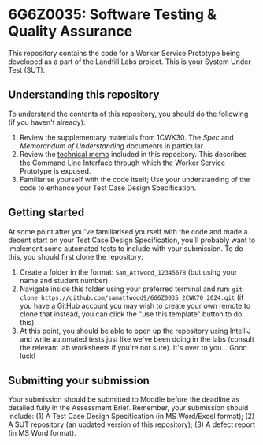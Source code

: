 # 6G6Z0035: Software Testing & Quality Assurance

This repository contains the code for a Worker Service Prototype being developed as a part of the Landfill Labs project. This is your System Under Test (SUT).

## Understanding this repository

To understand the contents of this repository, you should do the following (if you haven't already):

1. Review the supplementary materials from 1CWK30. The *Spec* and *Memorandum of Understanding* documents in particular.
2. Review the [technical memo](./TechMemo.md) included in this repository. This describes the Command Line Interface through which the Worker Service Prototype is exposed.
3. Familiarise yourself with the code itself; Use your understanding of the code to enhance your Test Case Design Specification.

## Getting started

At some point after you've familiarised yourself with the code and made a decent start on your Test Case Design Specification, you'll probably want to implement some automated tests to include with your submission. To do this, you should first clone the repository:

1. Create a folder in the format: `Sam_Attwood_12345678` (but using your name and student number).
2. Navigate inside this folder using your preferred terminal and run: `git clone https://github.com/samattwood9/6G6Z0035_2CWK70_2024.git` (if you have a GitHub account you may wish to create your own remote to clone that instead, you can click the "use this template" button to do this).
3. At this point, you should be able to open up the repository using IntelliJ and write automated tests just like we've been doing in the labs (consult the relevant lab worksheets if you're not sure). It's over to you... Good luck!

## Submitting your submission

Your submission should be submitted to Moodle before the deadline as detailed fully in the Assessment Brief. Remember, your submission should include: (1) A Test Case Design Specification (in MS Word/Excel format); (2) A SUT repository (an updated version of this repository); (3) A defect report (in MS Word format).

